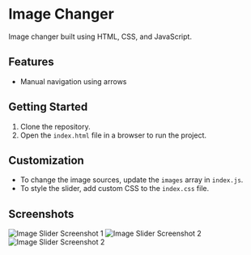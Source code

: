  Image Changer
=====================

Image changer built using HTML, CSS, and JavaScript.

Features
--------

* Manual navigation using arrows


Getting Started
---------------

1. Clone the repository.
2. Open the `index.html` file in a browser to run the project.

Customization
-------------

* To change the image sources, update the `images` array in `index.js`.
* To style the slider, add custom CSS to the `index.css` file.


Screenshots
-----------

![Image Slider Screenshot 1](assets/Screenshot1.png)
![Image Slider Screenshot 2](assets/Screenshot2.png)
![Image Slider Screenshot 2](assets/Screenshot3.png)
